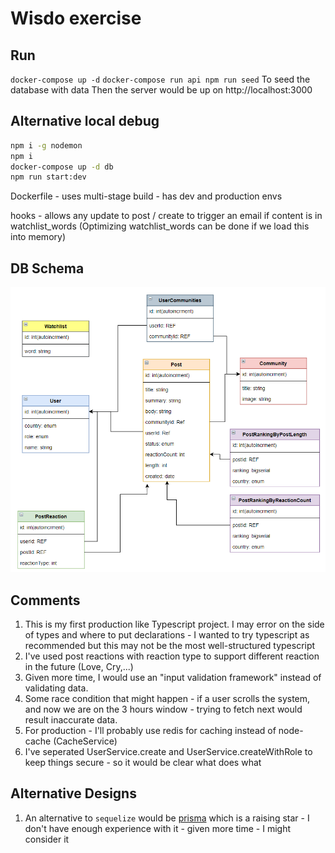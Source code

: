 # Wisdo exercise
## Run
`docker-compose up -d`
`docker-compose run api npm run seed` To seed the database with data
Then the server would be up on http://localhost:3000

## Alternative local debug
```bash
npm i -g nodemon
npm i
docker-compose up -d db
npm run start:dev
```

Dockerfile - uses multi-stage build - has dev and production envs

hooks - allows any update to post / create to trigger an email if content is in watchlist_words
(Optimizing watchlist_words can be done if we load this into memory)

## DB Schema
![Db Schema](docs/db_diagram.png)


## Comments
1. This is my first production like Typescript project. I may error on the side of types and where to put declarations -
I wanted to try typescript as recommended but this may not be the most well-structured typescript
2. I've used post reactions with reaction type to support different reaction in the future (Love, Cry,...)
3. Given more time, I would use an "input validation framework" instead of validating data.
4. Some race condition that might happen - if a user scrolls the system, and now we are on the 3 hours window - 
trying to fetch next would result inaccurate data.
5. For production - I'll probably use redis for caching instead of node-cache (CacheService)
6. I've seperated UserService.create and UserService.createWithRole to keep things secure - so it would be clear what does what

## Alternative Designs
1. An alternative to `sequelize` would be [prisma](https://www.prisma.io/) which is a raising star -
I don't have enough experience with it - given more time - I might consider it
